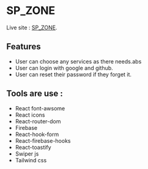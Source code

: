 # SP_ZONE

Live site : [SP_ZONE](https://sp-zone-aac4d.web.app/).

## Features 
* User can choose any services  as there needs.abs
* User can login with google and github.
* User can reset their password if they forget it.


## Tools are use :

*  React font-awsome
* React icons
* React-router-dom
* Firebase 
* React-hook-form
* React-firebase-hooks
* React-toastify
* Swiper js
* Tailwind css




